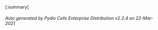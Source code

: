 






[:summary]

###### Auto generated by Pydio Cells Enterprise Distribution v2.2.4 on 22-Mar-2021
